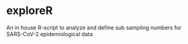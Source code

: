 # exploreR

An in house R-script to analyze and define sub sampling numbers for SARS-CoV-2 epidemiological data

